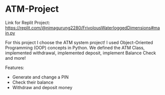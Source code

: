 # ATM-Project
Link for Replit Project: https://replit.com/@nimagurung2280/FrivolousWaterloggedDimensions#main.py

For this project I choose the ATM system project! I used Object-Oriented Programming (OOP) concepts in Python. We defined the ATM Class, implemented withdrawal, implemented deposit, implement Balance Check and more! 


Features: 
* Generate and change a PIN
* Check their balance
* Withdraw and deposit money

